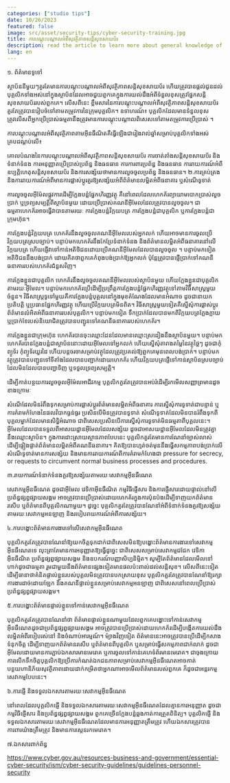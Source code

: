 ```yaml
---
categories: ["studio tips"]
date: 10/26/2023
featured: false
image: src/asset/security-tips/cyber-security-training.jpg
title: ការបណ្តុះបណ្តាលអំពីសុវត្ថិភាពសន្តិសុខសាយប័រ
description: read the article to learn more about general knowledge of cyber security
lang: en
---
```


១. ព័ត៌មានទូទៅ

ស្ថាប័ននីមួយៗគួរតែមានការបណ្តុះបណ្តាលអំពីសុវត្ថិភាពសន្តិសុខសាយប័រ ហើយត្រូវបានផ្តល់ជូនដល់បុគ្គលិកទាំងអស់នៅក្នុងស្ថាប័នដែលអាចជួយពួកគេក្នុងការយល់ដឹងអំពីទំនួលខុសត្រូវផ្នែកសន្តិសុខសាយប័ររបស់ពួកគេ។ លើសពីនេះ ខ្លឹមសារនៃការបណ្ដុះបណ្ដាលអំពីសុវត្ថិភាពសន្តិសុខសាយប័រគួរតែត្រូវបានរៀបចំទៅតាមតម្រូវការនៃក្រុមបុគ្គលិក។ ឧទាហរណ៍៖ បុគ្គលិកដែលមានទំនួលខុសត្រូវលើសពីអ្នកប្រើប្រាស់ធម្មតានឹងត្រូវមានការបណ្តុះបណ្តាលពិសេសទៅតាមតម្រូវការប្រើប្រាស់ ។

ការបណ្ដុះបណ្ដាលអំពីសុវត្ថិភាពតាមអ៊ីនធឺណិតគឺធ្វើឡើងជារៀងរាល់ឆ្នាំសម្រាប់បុគ្គលិកទាំងអស់គ្របដណ្តប់លើ៖

គោលបំណងនៃការបណ្តុះបណ្តាលអំពីសុវត្ថិភាពសន្តិសុខសាយប័រ
ការចាត់តាំងសន្តិសុខសាយប័រ និង​ទំនាក់ទំនង
ការអនុញ្ញាតប្រើប្រាស់ប្រព័ន្ធ និងធនធាន
ការការពារប្រព័ន្ធ និងធនធាន
ការរាយការណ៍អំពីឧប្បត្តិហេតុសន្តិសុខសាយប័រ និងការសង្ស័យថាមានការលួចចូលប្រព័ន្ធ និងធនធាន។
២.ការគ្រប់គ្រង និងការរាយការណ៍អំពីមានការផ្លាស់ប្តូរគួរឱ្យសង្ស័យអំពីព័ត៌មានលម្អិតអំពីធនាគារ ឬសំណើទូទាត់

ការលួចចូលអ៊ីម៉ែលផ្លូវការដើម្បីក្លែងបន្លំផ្នែកហិរញ្ញវត្ថុ គឺនៅពេលដែលហេកគ័រព្យាយាមបោកប្រាស់លួចប្រាក់ ឬទ្រព្យសម្បត្តិពីស្ថាប័នមួយ ដោយប្រើប្រាស់គណនីអ៊ីមែលដែលត្រូវបានលួចចូល។ ជាធម្មតាហេកគ័រអាចធ្វើវាបានតាមរយៈ ការក្លែងបន្លំវិក្កយបត្រ ការក្លែងបន្លំជាបុគ្គលិក ឬការក្លែងបន្លំជាក្រុមហ៊ុន។

ការក្លែងបន្លំវិក្កយបត្រ ហេកគ័រនឹងលួចចូលគណនីអ៊ីមែលរបស់អ្នកលក់ ហើយអាចមានការចូលប្រើវិក្កយបត្រស្របច្បាប់។ បន្ទាប់មកហេកគ័រនឹងកែប្រែទំនាក់ទំនង និងព័ត៌មានលម្អិតអំពីធនាគារនៅលើវិក្កយបត្រ ហើយផ្ញើវាទៅកាន់អតិថិជនដោយប្រើគណនីអ៊ីមែលដែលបានលួចចូល ។ បន្ទាប់មកទៀតអតិថិជននឹងបង់ប្រាក់ ដោយគិតថាពួកគេកំពុងបង់ប្រាក់ឱ្យអ្នកលក់ ប៉ុន្តែត្រូវបានផ្ញើប្រាក់ទៅគណនីធនាគាររបស់ហេកគ័រជំនួសវិញ។

ការក្លែងខ្លួនជាបុគ្គលិក ហេកគ័រនឹងលួចចូលគណនីអ៊ីមែលរបស់ស្ថាប័នមួយ ហើយក្លែងខ្លួនជាបុគ្គលិកតាមរយៈអ៊ីមែល។ បន្ទាប់មកហេកគ័រប្រើដើម្បីប្រព្រឹត្តការក្លែងបន្លំផ្នែកហិរញ្ញវត្ថុទៅតាមវិធីសាស្រ្តមួយចំនួន។ វិធីសាស្រ្តទូទៅមួយគឺការក្លែងបន្លំបុគ្គលនៅក្នុងមុខតំណែងដែលមានអំណាច ដូចជានាយកប្រតិបត្តិ ឬប្រធានផ្នែកហិរញ្ញវត្ថុ ហើយប្រើវិក្កយបត្រមិនពិត។ វិធីសាស្រ្តមួយទៀតគឺស្នើសុំការផ្លាស់ប្តូរព័ត៌មានលំអិតអំពីធនាគាររបស់បុគ្គលិក។ បន្ទាប់មកទៀត ទឹកប្រាក់ដែលបានមកពីវិក្កយបត្រក្លែងក្លាយ ឬប្រាក់ខែរបស់និយោជិតត្រូវបានបញ្ជូនទៅគណនីធនាគាររបស់ហេកគ័រ។

ការក្លែងខ្លួនជាក្រុមហ៊ុន ហេកគ័របានចុះឈ្មោះដែនដែលមានឈ្មោះស្រដៀងនឹងស្ថាប័នមួយ។ បន្ទាប់មក ហេកគ័របានក្លែងបន្លំជាស្ថាប័ននោះដោយអ៊ីមែលទៅអ្នកលក់ ហើយស្នើសុំតារាងតម្លៃនៃវត្ថុថ្លៃៗ ដូចជាកុំព្យូទ័រ កុំព្យូទ័រយួរដៃ ហើយបន្តចរចាសម្រាប់វត្ថុដែលត្រូវប្រគល់ឱ្យពួកគេមុនពេលបង់ប្រាក់។ បន្ទាប់មកវត្ថុត្រូវបានបញ្ជូនទៅទីតាំងដែលបានបញ្ជាក់ដោយហេកគ័រ ហើយវិក្កយបត្រផ្ញើទៅកាន់ស្ថាប័នស្របច្បាប់ដែលមិនដែលបានបញ្ជាទិញ ឬទទួលទ្រព្យសម្បត្តិ។

ដើម្បីកាត់បន្ថយការលួចចូលអ៊ីម៉ែលអាជីវកម្ម បុគ្គលិកគួរតែត្រូវបានអប់រំដើម្បីរកមើលសញ្ញាព្រមានដូចខាងក្រោមៈ

សំណើដែលមិនរំពឹងទុកសម្រាប់ការផ្លាស់ប្តូរព័ត៌មានលម្អិតអំពីធនាគារ
ការស្នើសុំការទូទាត់ជាបន្ទាន់ ឬការគំរាមកំហែងនៃផលវិបាកធ្ងន់ធ្ងរ ប្រសិនបើមិនត្រូវបានទូទាត់
សំណើទូទាត់ដែលមិនបានរំពឹងទុកពីបុគ្គលម្នាក់ដែលមានសិទ្ធិអំណាច ជាពិសេសប្រសិនបើការស្នើសុំការទូទាត់មិនធម្មតាពីបុគ្គលនេះ។
អ៊ីមែលដែលបានទទួលពីអាសយដ្ឋានអ៊ីមែលដែលសង្ស័យ ដូចជាអាសយដ្ឋានអ៊ីមែលដែលមិនត្រូវគ្នានឹងឈ្មោះស្ថាប័ន។
ក្នុងការដោះស្រាយស្ថានភាពបែបនេះ បុគ្គលិកគួរតែមានការណែនាំច្បាស់លាស់ ដើម្បីផ្ទៀងផ្ទាត់ព័ត៌មានលម្អិតអំពីគណនីធនាគារ។ គិតឱ្យបានហ្មត់ចត់មុននឹងធ្វើសកម្មភាពបង់ប្រាក់លើសំណើទូទាត់មានការសង្ស័យ និងមានការរាយការណ៍ពីការគំរាមកំហែងជា pressure for secrecy, or requests to circumvent normal business processes and procedures.

៣.រាយការណ៍ទំនាក់ទំនងគួរឱ្យសង្ស័យតាមរយៈសេវាកម្មអ៊ីនធឺណេត

សេវាកម្មអ៊ីនធឺណេត ដូចជាអ៊ីមែល វេទិកាអ៊ីនធឺណិត កម្មវិធីផ្ញើសារ និងការផ្ញើសារដោយផ្ទាល់នៅលើប្រព័ន្ធផ្សព្វផ្សាយសង្គម អាចត្រូវបានប្រើប្រាស់ដោយហេកគ័រក្នុងការប៉ុនប៉ងដើម្បីទាញយកព័ត៌មានរសើប ឬព័ត៌មានពីបុគ្គលិកណាមួយ។ ដូច្នេះ បុគ្គលិកគួរតែត្រូវបានណែនាំអំពីទំនាក់ទំនងគួរឱ្យសង្ស័យតាមរយៈសេវាកម្មអនឡាញ និងរបៀបរាយការណ៍អំពីការសង្ស័យ។

៤.ការបង្ហោះព័ត៌មានការងារទៅលើសេវាកម្មអ៊ីនធឺណេត

បុគ្គលិកគួរតែត្រូវបានណែនាំឱ្យយកចិត្តទុកដាក់ជាពិសេសមិនឱ្យបង្ហោះព័ត៌មានការងារទៅសេវាកម្មអ៊ីនធឺណេតទេ លុះត្រាតែមានការអនុញ្ញាតឱ្យធ្វើដូច្នេះ ជាពិសេសសម្រាប់សេវាកម្មជជែក វេទិកាអ៊ីនធឺណិត ប្រព័ន្ធផ្សព្វផ្សាយសង្គម និងឧបករណ៍បញ្ញាសិប្បនិម្មិត។ សូម្បីតែព័ត៌មានដែលមើលទៅហាក់ដូចជាធម្មតា រួមជាមួយនឹងព័ត៌មានផ្សេងទៀតមានផលប៉ះពាល់ដល់សន្តិសុខ។ លើសពីនេះទៀត ដើម្បីធានាថាគំនិតផ្ទាល់ខ្លួនរបស់បុគ្គលមិនត្រូវបានបកស្រាយខុស បុគ្គលិកគួរតែត្រូវបានណែនាំឱ្យរក្សាការងារដាច់ដោយឡែក និងគណនីផ្ទាល់ខ្លួនសម្រាប់សេវាកម្មអនឡាញ ជាពិសេសនៅពេលប្រើប្រាស់ប្រព័ន្ធផ្សព្វផ្សាយសង្គម។

៥.ការបង្ហោះព័ត៌មានផ្ទាល់ខ្លួនទៅកាន់សេវាកម្មអ៊ីនធឺណេត

បុគ្គលិកគួរតែត្រូវបានណែនាំថា ព័ត៌មានផ្ទាល់ខ្លួនណាមួយដែលពួកគេបង្ហោះទៅកាន់សេវាកម្មអ៊ីនធឺណេតដូចជាប្រព័ន្ធផ្សព្វផ្សាយសង្គម អាចត្រូវបានប្រើប្រាស់ដោយហេកគ័រដើម្បីបង្កើតការយល់ដឹងលម្អិតអំពីរបៀបរស់នៅ និងចំណាប់អារម្មណ៍។ ម៉្យាងវិញទៀត ព័ត៌មាននេះអាចត្រូវបានប្រើដើម្បីកសាងទំនុកចិត្ត ដើម្បីទាញយកព័ត៌មានរសើប ឬព័ត៌មានពីបុគ្គលិក ឬសម្រាប់ធ្វើសកម្មភាពជាក់លាក់ ដូចជាអ៊ីមែលដោយមានការភ្ជាប់ឯកសារមានមេរោគ ឬការចូលទៅកាន់គេហទំព័រមានមេរោគ។ ជាចុងក្រោយ ការលើកទឹកចិត្តបុគ្គលិកឱ្យប្រើការកំណត់ឯកជនភាពសម្រាប់សេវាកម្មអ៊ីនធឺណេតអាចកាត់បន្ថយហានិភ័យសុវត្ថិភាពដោយដាក់កម្រិតថាអ្នកណាអាចមើលព័ត៌មានរបស់ពួកគេ ក៏ដូចជាអន្តរកម្មសេវាកម្មបែបនេះ។

៦.ការផ្ញើ និងទទួលឯកសារតាមរយៈសេវាកម្មអ៊ីនធឺណេត

នៅពេលដែលបុគ្គលិកផ្ញើ និងទទួលឯកសារតាមរយៈសេវាកម្មអ៊ីនធឺណេតដែលគ្មានការអនុញ្ញាត ដូចជាកម្មវិធីផ្ញើសារ និងប្រព័ន្ធផ្សព្វផ្សាយសង្គម ពួកគេច្រើនក្លែងបន្លំឆ្លងកាត់ការត្រួតពិនិត្យ។ បុគ្គលិកផ្ញើ និងទទួលឯកសារតាមរយៈសេវាកម្មអ៊ីនធឺណេតដែលមានការអនុញ្ញាតត្រឹមត្រូវ ហើយឯកសារត្រូវបានការពារយ៉ាងត្រឹមត្រូវ និងមានការស្កេនរកមេរោគ។

៧.ឯកសារពាក់ព័ន្ធ

https://www.cyber.gov.au/resources-business-and-government/essential-cyber-security/ism/cyber-security-guidelines/guidelines-personnel-security
